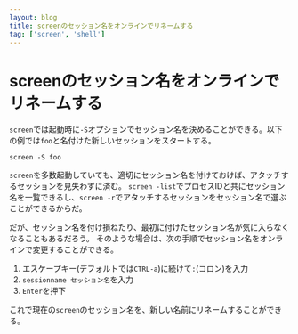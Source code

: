 ```yaml
---
layout: blog
title: screenのセッション名をオンラインでリネームする
tag: ['screen', 'shell']
---
```


# screenのセッション名をオンラインでリネームする

`screen`では起動時に`-S`オプションでセッション名を決めることができる。以下の例では`foo`と名付けた新しいセッションをスタートする。

~~~~
screen -S foo
~~~~

`screen`を多数起動していても、適切にセッション名を付けておけば、アタッチするセッションを見失わずに済む。
`screen -list`でプロセスIDと共にセッション名を一覧できるし、`screen -r`でアタッチするセッションをセッション名で選ぶことができるからだ。

だが、セッション名を付け損ねたり、最初に付けたセッション名が気に入らなくなることもあるだろう。
そのような場合は、次の手順でセッション名をオンラインで変更することができる。

1. エスケープキー(デフォルトでは`CTRL-a`)に続けて`:`(コロン)を入力
2. `sessionname セッション名`を入力
3. `Enter`を押下

これで現在の`screen`のセッション名を、新しい名前にリネームすることができる。
